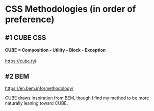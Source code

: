 # CSS Methodologies (in order of preference)

## #1 CUBE CSS

#### CUBE = Composition - Utility - Block - Exception

https://cube.fyi


## #2 BEM

https://en.bem.info/methodology/

CUBE draws inspiration from BEM, though I find my method to be more naturally leaning toward CUBE.
